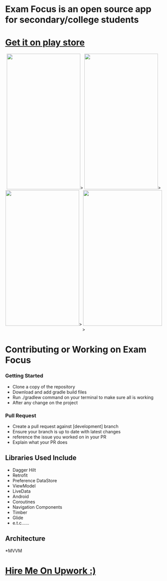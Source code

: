 # Exam Focus is an open source app for secondary/college students

<h1><a href="https://play.google.com/store/apps/details?id=com.bayoku.examfocus&hl=en_US&gl">Get it on play store</a></h1>

<p align="center">
  <img src="https://user-images.githubusercontent.com/35488181/160234647-d8070307-e5bb-4eed-98f8-baa4116f8a5a.png" width="236" height="435">>
<img src="https://user-images.githubusercontent.com/35488181/160234651-e3973ffa-915b-4495-952c-1e96010973d5.png" width="236" height="435">>
<img src="https://user-images.githubusercontent.com/35488181/160234657-f111eb02-a157-487c-b217-dda95160c031.png" width="236" height="435">>
  <img src="https://user-images.githubusercontent.com/35488181/160234663-d129c99f-b2dd-47ec-b8c5-b27300761e84.png" width="253" height="435">>
</p>

# Contributing or Working on Exam Focus

### Getting Started
* Clone a copy of the repository
* Download and add gradle build files
* Run ./gradlew command on your terminal to make sure all is working
* After any change on the project

### Pull Request
* Create a pull request against [development] branch
* Ensure your branch is up to date with latest changes
* reference the issue you worked on in your PR
* Explain what your PR does

## Libraries Used Include
* Dagger Hilt
* Retrofit
* Preference DataStore
* ViewModel
* LiveData
* Android
* Coroutines
* Navigation Components
* Timber
* Glide
* e.t.c......

## Architecture
*MVVM

<h1><a href="https://www.upwork.com/freelancers/~01bec4c94711ab5926">Hire Me On Upwork :)</a></h1>
